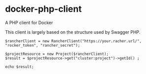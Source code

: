 # docker-php-client
A PHP client for Docker

This client is largely based on the structure used by Swagger PHP.

    $rancherClient = new RancherClient("https://your.racher.url/", "rocker_token", "rancher_secret");
    
    $projectResource = new Project($rancherClient);
    $result = $projectResource->get("cluster:project")->getId() ;

    echo $result;